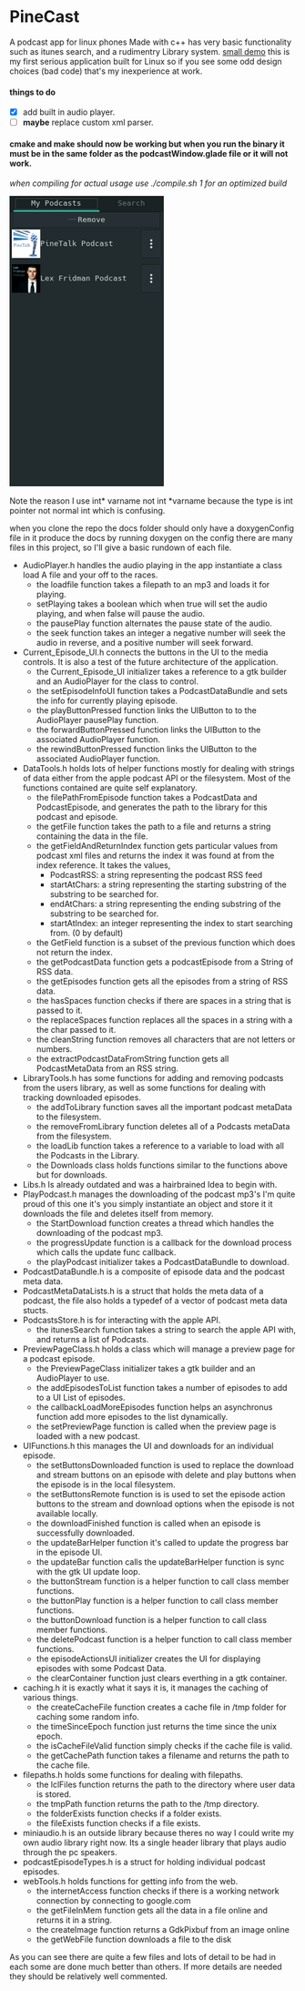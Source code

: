 # PineCast

A podcast app for linux phones
Made with c++ has very basic functionality such as itunes search, and a rudimentry Library system.
[small demo](https://www.youtube.com/watch?v=qU5-zqU4DCA)
this is my first serious application built for Linux so if you see some odd design choices (bad code) that's my inexperience at work.
 #### things to do
 - [x] add built in audio player.
 - [ ] __maybe__ replace custom xml parser.
#### cmake and make should now be working but when you run the binary it must be in the same folder as the podcastWindow.glade file or it will not work.
*when compiling for actual usage use ./compile.sh 1 for an optimized build*

![Pinecast Podcast Client](/Images/Library.png)

Note the reason I use int\* varname not int \*varname because the type is int pointer not normal int which is confusing.

when you clone the repo the docs folder should only have a doxygenConfig file in it produce the docs by running doxygen on the config
there are many files in this project, so 
I'll give a basic rundown of each file.
 - AudioPlayer.h handles the audio playing in the app instantiate a class load A file and your off to the races.
    - the loadfile function takes a filepath to an mp3 and loads it for playing.
    - setPlaying takes a boolean which when true will set the audio playing, and when false will pause the audio.
    - the pausePlay function alternates the pause state of the audio.
    - the seek function takes an integer a negative number will seek the audio in reverse, and a positive number will seek forward.
 - Current_Episode_UI.h connects the buttons in the UI to the media controls. It is also a test of the future architecture of the application.
    - the Current_Episode_UI initializer takes a reference to a gtk builder and an AudioPlayer for the class to control.
    - the setEpisodeInfoUI function takes a PodcastDataBundle and sets the info for currently playing episode.
    - the playButtonPressed function links the UIButton to to the AudioPlayer pausePlay function.
    - the forwardButtonPressed function links the UIButton to the associated AudioPlayer function.
    - the rewindButtonPressed function links the UIButton to the associated AudioPlayer function.
 - DataTools.h holds lots of helper functions mostly for dealing with strings of data either from the apple podcast API or the filesystem. Most of the functions contained are quite self explanatory.
    - the filePathFromEpisode function takes a PodcastData and PodcastEpisode, and generates the path to the library for this podcast and episode.
    - the getFile function takes the path to a file and returns a string containing the data in the file.
    - the getFieldAndReturnIndex function gets particular values from podcast xml files and returns the index it was found at from the index reference. It takes the values,
        - PodcastRSS: a string representing the podcast RSS feed
        - startAtChars: a string representing the starting substring of the substring to be searched for.
        - endAtChars: a string representing the ending substring of the substring to be searched for.
        - startAtIndex: an integer representing the index to start searching from. (0 by default)
    - the GetField function is a subset of the previous function which does not return the index.
    - the getPodcastData function gets a podcastEpisode from a String of RSS data.
    - the getEpisodes function gets all the episodes from a string of RSS data.
    - the hasSpaces function checks if there are spaces in a string that is passed to it.
    - the replaceSpaces function replaces all the spaces in a string with a the char passed to it.
    - the cleanString function removes all characters that are not letters or numbers.
    - the extractPodcastDataFromString function gets all PodcastMetaData from an RSS string.
 - LibraryTools.h has some functions for adding and removing podcasts from the users library, as well as some functions for dealing with tracking downloaded episodes.
    - the addToLibrary function saves all the important podcast metaData to the filesystem.
    - the removeFromLibrary function deletes all of a Podcasts metaData from the filesystem.
    - the loadLib function takes a reference to a variable to load with all the Podcasts in the Library.
    - the Downloads class holds functions similar to the functions above but for downloads.
 - Libs.h Is already outdated and was a hairbrained Idea to begin with.
 - PlayPodcast.h manages the downloading of the podcast mp3's I'm quite proud of this one it's you simply instantiate an object and store it it downloads the file and deletes itself from memory.
    - the StartDownload function creates a thread which handles the downloading of the podcast mp3.
    - the progressUpdate function is a callback for the download process which calls the update func callback.
    - the playPodcast initializer takes a PodcastDataBundle to download.
 - PodcastDataBundle.h is a composite of episode data and the podcast meta data.
 - PodcastMetaDataLists.h is a struct that holds the meta data of a podcast, the file also holds a typedef of a vector of podcast meta data stucts.
 - PodcastsStore.h is for interacting with the apple API.
    - the itunesSearch function takes a string to search the apple API with, and returns a list of Podcasts.
 - PreviewPageClass.h holds a class which will manage a preview page for a podcast episode.
    - the PreviewPageClass initializer takes a gtk builder and an AudioPlayer to use.
    - the addEpisodesToList function takes a number of episodes to add to a UI List of episodes.
    - the callbackLoadMoreEpisodes function helps an asynchronus function add more episodes to the list dynamically.
    - the setPreviewPage function is called when the preview page is loaded with a new podcast.
 - UIFunctions.h this manages the UI and downloads for an individual episode.
    - the setButtonsDownloaded function is used to replace the download and stream buttons on an episode with delete and play buttons when the episode is in the local filesystem.
    - the setButtonsRemote function is is used to set the episode action buttons to the stream and download options when the episode is not available locally.
    - the downloadFinished function is called when an episode is successfully downloaded.
    - the updateBarHelper function it's called to update the progress bar in the episode UI.
    - the updateBar function calls the updateBarHelper function is sync with the gtk UI update loop.
    - the buttonStream function is a helper function to call class member functions.
    - the buttonPlay function is a helper function to call class member functions.
    - the buttonDownload function is a helper function to call class member functions.
    - the deletePodcast function is a helper function to call class member functions.
    - the episodeActionsUI initializer creates the UI for displaying episodes with some Podcast Data.
    - the clearContainer function just clears everthing in a gtk container.
 - caching.h it is exactly what it says it is, it manages the caching of various things.
    - the createCacheFile function creates a cache file in /tmp folder for caching some random info.
    - the timeSinceEpoch function just returns the time since the unix epoch.
    - the isCacheFileValid function simply checks if the cache file is valid.
    - the getCachePath function takes a filename and returns the path to the cache file.
 - filepaths.h holds some functions for dealing with filepaths.
    - the lclFiles function returns the path to the directory where user data is stored.
    - the tmpPath function returns the path to the /tmp directory.
    - the folderExists function checks if a folder exists.
    - the fileExists function checks if a file exists.
 - miniaudio.h is an outside library because theres no way I could write my own audio library right now. Its a single header library that plays audio through the pc speakers.
 - podcastEpisodeTypes.h is a struct for holding individual podcast episodes.
 - webTools.h holds functions for getting info from the web.
    - the internetAccess function checks if there is a working network connection by connecting to google.com
    - the getFileInMem function gets all the data in a file online and returns it in a string.
    - the createImage function returns a GdkPixbuf from an image online
    - the getWebFile function downloads a file to the disk

As you can see there are quite a few files and lots of detail to be had in each some are done much better than others.
If more details are needed they should be relatively well commented.
